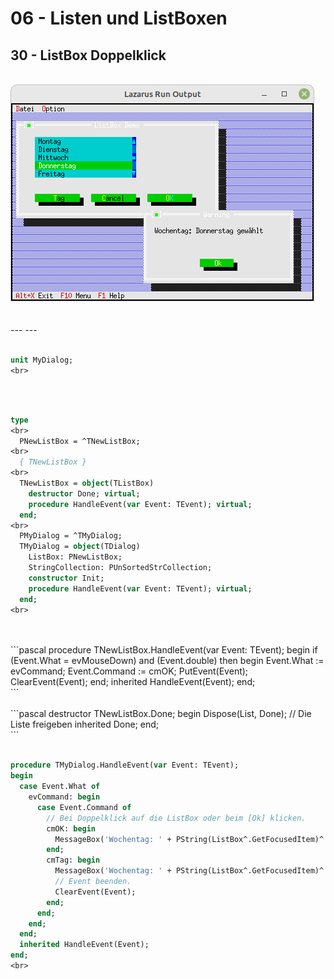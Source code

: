 # 06 - Listen und ListBoxen
## 30 - ListBox Doppelklick
<br>
<img src="image.png" alt="Selfhtml"><br><br>
<br>
---
---
<br>

<br>

```pascal
unit MyDialog;
<br>
```
<br>

<br>

```pascal
type
<br>
  PNewListBox = ^TNewListBox;
<br>
  { TNewListBox }
<br>
  TNewListBox = object(TListBox)
    destructor Done; virtual;
    procedure HandleEvent(var Event: TEvent); virtual;
  end;
<br>
  PMyDialog = ^TMyDialog;
  TMyDialog = object(TDialog)
    ListBox: PNewListBox;
    StringCollection: PUnSortedStrCollection;
    constructor Init;
    procedure HandleEvent(var Event: TEvent); virtual;
  end;
<br>
```
<br>

<br>
```pascal
procedure TNewListBox.HandleEvent(var Event: TEvent);
begin
  if (Event.What = evMouseDown) and (Event.double) then begin
    Event.What := evCommand;
    Event.Command := cmOK;
    PutEvent(Event);
    ClearEvent(Event);
  end;
  inherited HandleEvent(Event);
end;
<br>
```
<br>

<br>
```pascal
destructor TNewListBox.Done;
begin
  Dispose(List, Done); // Die Liste freigeben
  inherited Done;
end;
<br>
```
<br>

<br>

```pascal
procedure TMyDialog.HandleEvent(var Event: TEvent);
begin
  case Event.What of
    evCommand: begin
      case Event.Command of
        // Bei Doppelklick auf die ListBox oder beim [Ok] klicken.
        cmOK: begin
          MessageBox('Wochentag: ' + PString(ListBox^.GetFocusedItem)^ + ' gew' + #132 + 'hlt', nil, mfOKButton);
        end;
        cmTag: begin
          MessageBox('Wochentag: ' + PString(ListBox^.GetFocusedItem)^ + ' gew' + #132 + 'hlt', nil, mfOKButton);
          // Event beenden.
          ClearEvent(Event);
        end;
      end;
    end;
  end;
  inherited HandleEvent(Event);
end;
<br>
```
<br>

